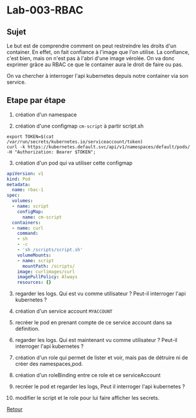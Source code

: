 # Lab-003-RBAC
## Sujet
Le but est de comprendre comment on peut restreindre les droits d'un container. En effet, on fait confiance à l'image que l'on utilise.
La confiance, c'est bien, mais on n'est pas à l'abri d'une image vérolée.
On va donc exprimer grâce au RBAC ce que le container aura le droit de faire ou pas.

On va chercher à interroger l'api kubernetes depuis notre container via son service.
## Etape par étape
1) création d'un namespace

2) création d'une configmap `cm-script` à partir
script.sh
```shell
export TOKEN=$(cat /var/run/secrets/kubernetes.io/serviceaccount/token)
curl -k https://kubernetes.default.svc/api/v1/namespaces/default/pods/ -H "Authorization: Bearer $TOKEN"; 
```


3) création d'un pod qui va utiliser cette configmap
```yaml
apiVersion: v1
kind: Pod
metadata:
  name: rbac-1
spec:
  volumes:
  - name: script
    configMap:
      name: cm-script
  containers:
  - name: curl  
    command:
    - sh
    - -c
    - 'sh /scripts/script.sh'
    volumeMounts:
    - name: script
      mountPath: /scripts/ 
    image: curlimages/curl
    imagePullPolicy: Always
    resources: {}
```
3) regarder les logs. Qui est vu comme utilisateur ? Peut-il interroger l'api kubernetes ?

4) création d'un service account `MYACCOUNT`

5) recréer le pod en prenant compte de ce service account dans sa définition.

6) regarder les logs. Qui est maintenant vu comme utilisateur ? Peut-il interroger l'api kubernetes ?

7) création d'un role qui permet de lister et voir, mais pas de détruire ni de créer des namespaces,pod.

8) création d'un roleBinding entre ce role et ce serviceAccount

9) recréer le pod et regarder les logs, Peut il interroger l'api kubernetes ?

10) modifier le script et le role pour lui faire afficher les secrets.

[Retour](https://obeyler.github.io/Formation-K8S/)
